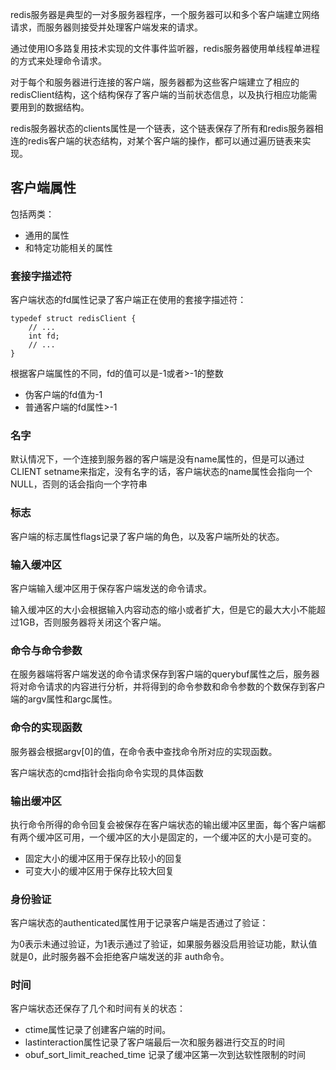 redis服务器是典型的一对多服务器程序，一个服务器可以和多个客户端建立网络请求，而服务器则接受并处理客户端发来的请求。

通过使用IO多路复用技术实现的文件事件监听器，redis服务器使用单线程单进程的方式来处理命令请求。

对于每个和服务器进行连接的客户端，服务器都为这些客户端建立了相应的redisClient结构，这个结构保存了客户端的当前状态信息，以及执行相应功能需要用到的数据结构。

redis服务器状态的clients属性是一个链表，这个链表保存了所有和redis服务器相连的redis客户端的状态结构，对某个客户端的操作，都可以通过遍历链表来实现。

## 客户端属性

包括两类：

* 通用的属性
* 和特定功能相关的属性

### 套接字描述符

客户端状态的fd属性记录了客户端正在使用的套接字描述符：

	typedef struct redisClient {
		// ...
		int fd;
		// ...
	}

根据客户端属性的不同，fd的值可以是-1或者>-1的整数

* 伪客户端的fd值为-1
* 普通客户端的fd属性>-1

### 名字

默认情况下，一个连接到服务器的客户端是没有name属性的，但是可以通过CLIENT setname来指定，没有名字的话，客户端状态的name属性会指向一个NULL，否则的话会指向一个字符串

### 标志

客户端的标志属性flags记录了客户端的角色，以及客户端所处的状态。

### 输入缓冲区

客户端输入缓冲区用于保存客户端发送的命令请求。

输入缓冲区的大小会根据输入内容动态的缩小或者扩大，但是它的最大大小不能超过1GB，否则服务器将关闭这个客户端。

### 命令与命令参数

在服务器端将客户端发送的命令请求保存到客户端的querybuf属性之后，服务器将对命令请求的内容进行分析，并将得到的命令参数和命令参数的个数保存到客户端的argv属性和argc属性。

### 命令的实现函数

服务器会根据argv[0]的值，在命令表中查找命令所对应的实现函数。

客户端状态的cmd指针会指向命令实现的具体函数

### 输出缓冲区

执行命令所得的命令回复会被保存在客户端状态的输出缓冲区里面，每个客户端都有两个缓冲区可用，一个缓冲区的大小是固定的，一个缓冲区的大小是可变的。

* 固定大小的缓冲区用于保存比较小的回复
* 可变大小的缓冲区用于保存比较大回复

### 身份验证

客户端状态的authenticated属性用于记录客户端是否通过了验证：

为0表示未通过验证，为1表示通过了验证，如果服务器没启用验证功能，默认值就是0，此时服务器不会拒绝客户端发送的非 auth命令。

### 时间

客户端状态还保存了几个和时间有关的状态：

* ctime属性记录了创建客户端的时间。
* lastinteraction属性记录了客户端最后一次和服务器进行交互的时间
* obuf\_sort\_limit\_reached\_time 记录了缓冲区第一次到达软性限制的时间

